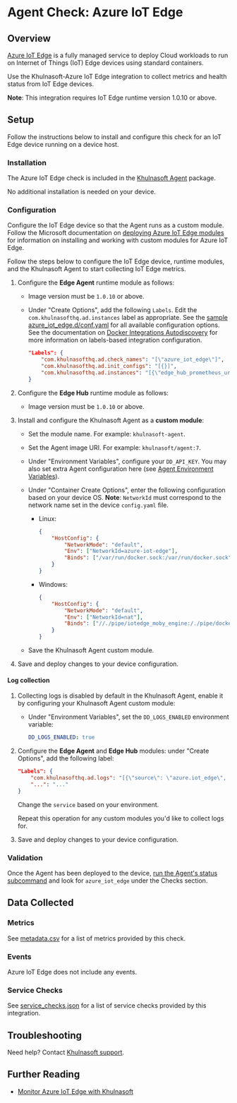 # Agent Check: Azure IoT Edge

## Overview

[Azure IoT Edge][1] is a fully managed service to deploy Cloud workloads to run on Internet of Things (IoT) Edge devices using standard containers.

Use the Khulnasoft-Azure IoT Edge integration to collect metrics and health status from IoT Edge devices.

**Note**: This integration requires IoT Edge runtime version 1.0.10 or above.

## Setup

Follow the instructions below to install and configure this check for an IoT Edge device running on a device host.

### Installation

The Azure IoT Edge check is included in the [Khulnasoft Agent][2] package.

No additional installation is needed on your device.

### Configuration

Configure the IoT Edge device so that the Agent runs as a custom module. Follow the Microsoft documentation on [deploying Azure IoT Edge modules][3] for information on installing and working with custom modules for Azure IoT Edge.

Follow the steps below to configure the IoT Edge device, runtime modules, and the Khulnasoft Agent to start collecting IoT Edge metrics.

1. Configure the **Edge Agent** runtime module as follows:
    - Image version must be `1.0.10` or above.
    - Under "Create Options", add the following `Labels`. Edit the `com.khulnasofthq.ad.instances` label as appropriate. See the [sample azure_iot_edge.d/conf.yaml][4] for all available configuration options. See the documentation on [Docker Integrations Autodiscovery][5] for more information on labels-based integration configuration.

        ```json
        "Labels": {
            "com.khulnasofthq.ad.check_names": "[\"azure_iot_edge\"]",
            "com.khulnasofthq.ad.init_configs": "[{}]",
            "com.khulnasofthq.ad.instances": "[{\"edge_hub_prometheus_url\": \"http://edgeHub:9600/metrics\", \"edge_agent_prometheus_url\": \"http://edgeAgent:9600/metrics\"}]"
        }
        ```

2. Configure the **Edge Hub** runtime module as follows:
    - Image version must be `1.0.10` or above.

3. Install and configure the Khulnasoft Agent as a **custom module**:
    - Set the module name. For example: `khulnasoft-agent`.
    - Set the Agent image URI. For example: `khulnasoft/agent:7`.
    - Under "Environment Variables", configure your `DD_API_KEY`. You may also set extra Agent configuration here (see [Agent Environment Variables][6]).
    - Under "Container Create Options", enter the following configuration based on your device OS. **Note**: `NetworkId` must correspond to the network name set in the device `config.yaml` file.

        - Linux:
            ```json
            {
                "HostConfig": {
                    "NetworkMode": "default",
                    "Env": ["NetworkId=azure-iot-edge"],
                    "Binds": ["/var/run/docker.sock:/var/run/docker.sock"]
                }
            }
            ```
        - Windows:
            ```json
            {
                "HostConfig": {
                    "NetworkMode": "default",
                    "Env": ["NetworkId=nat"],
                    "Binds": ["//./pipe/iotedge_moby_engine:/./pipe/docker_engine"]
                }
            }
            ```

    - Save the Khulnasoft Agent custom module.

4. Save and deploy changes to your device configuration.

#### Log collection

1. Collecting logs is disabled by default in the Khulnasoft Agent, enable it by configuring your Khulnasoft Agent custom module:
    - Under "Environment Variables", set the `DD_LOGS_ENABLED` environment variable:

        ```yaml
        DD_LOGS_ENABLED: true
        ```

2. Configure the **Edge Agent** and **Edge Hub** modules: under "Create Options", add the following label:

    ```json
    "Labels": {
        "com.khulnasofthq.ad.logs": "[{\"source\": \"azure.iot_edge\", \"service\": \"<SERVICE>\"}]",
        "...": "..."
    }
    ```

    Change the `service` based on your environment.

    Repeat this operation for any custom modules you'd like to collect logs for.

3. Save and deploy changes to your device configuration.

### Validation

Once the Agent has been deployed to the device, [run the Agent's status subcommand][7] and look for `azure_iot_edge` under the Checks section.

## Data Collected

### Metrics

See [metadata.csv][8] for a list of metrics provided by this check.

### Events

Azure IoT Edge does not include any events.

### Service Checks

See [service_checks.json][9] for a list of service checks provided by this integration.

## Troubleshooting

Need help? Contact [Khulnasoft support][10].

## Further Reading

- [Monitor Azure IoT Edge with Khulnasoft][11]

[1]: https://azure.microsoft.com/en-us/services/iot-edge/
[2]: https://app.khulnasoft.com/account/settings/agent/latest
[3]: https://docs.microsoft.com/en-us/azure/iot-edge/how-to-deploy-modules-portal
[4]: https://github.com/KhulnaSoft/integrations-core/blob/master/azure_iot_edge/khulnasoft_checks/azure_iot_edge/data/conf.yaml.example
[5]: https://docs.khulnasoft.com/agent/docker/integrations/
[6]: https://docs.khulnasoft.com/agent/guide/environment-variables/
[7]: https://docs.khulnasoft.com/agent/guide/agent-commands/#agent-status-and-information
[8]: https://github.com/KhulnaSoft/integrations-core/blob/master/azure_iot_edge/metadata.csv
[9]: https://github.com/KhulnaSoft/integrations-core/blob/master/azure_iot_edge/assets/service_checks.json
[10]: https://docs.khulnasoft.com/help/
[11]: https://www.khulnasoft.com/blog/monitor-azure-iot-edge-with-khulnasoft/

